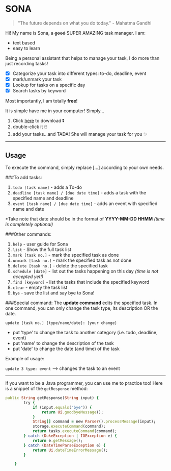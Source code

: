 # SONA

> "The future depends on what you do today." - Mahatma Gandhi

Hi! My name is Sona, a ~~good~~ SUPER AMAZING task manager. I am:

- text based
- easy to learn

Being a personal assistant that helps to manage your task, I do more than just recording tasks!

- [X] Categorize your task into different types: to-do, deadline, event
- [X] mark/unmark your task
- [X] Lookup for tasks on a specific day
- [X] Search tasks by keyword

Most importantly, I am totally **free**!

It is simple have me in your computer! Simply...

1. Click [here](https://github.com/pnutzz-0207/ip/releases/tag/A-Jar) to download ⏬
2. double-click it 🖱️
3. add your tasks...and TADA! She will manage your task for you ✨

***
## Usage

To execute the command, simply replace [...] according to your own needs.

###To add tasks:
1. `todo [task name]` - adds a To-do  
2. `deadline [task name] / [due date time]` - adds a task with the specified name and deadline
3. `event [task name] / [due date time]` - adds an event with specified name and date

*Take note that date should be in the format of **YYYY-MM-DD HHMM** *(time is completely optional)*

###Other commands:
1. `help` - user guide for Sona
2. `list` - Show the full task list
3. `mark [task no.]` - mark the specified task as done
4. `unmark [task no.]` - mark the specified task as not done
5. `delete [task no.]` - delete the specified task
6. `schedule [date]` - list out the tasks happening on this day *(time is not accepted yet!)*
7. `find [keyword]` - list the tasks that include the specified keyword
8. `clear` - empty the task list
9. `bye` - save the list and say bye to Sona!

###Special command:
The **update command** edits the specified task. In one command, you can only change the task type, its description OR the date.

`update [task no.] [type/name/date]: [your change]`

- put 'type' to change the task to another category (i.e. todo, deadline, event)
- put 'name' to change the description of the task
- put 'date' to change the date (and time) of the task


Example of usage: 

`update 3 type: event` --> changes the task to an event
***
If you want to be a Java programmer, you can use me to practice too! Here is a snippet of the `getResponse` method:
```ruby
public String getResponse(String input) {
        try {
            if (input.equals("bye")) {
                return Ui.goodbyeMessage();
            }
            String[] command = new Parser().processMessage(input);
            storage.executeCommand(command);
            return tasks.executeCommand(command);
        } catch (DukeException | IOException e) {
            return e.getMessage();
        } catch (DateTimeParseException e) {
            return Ui.dateTimeErrorMessage();
        }

    }
```